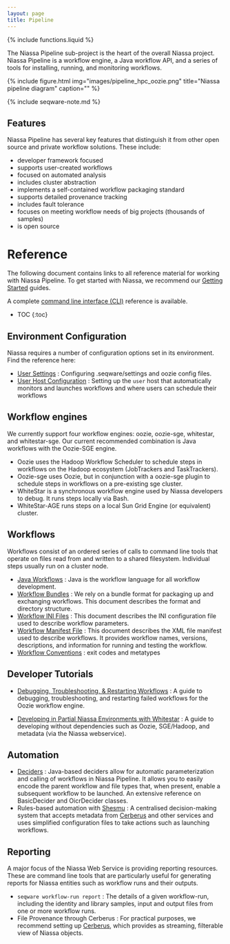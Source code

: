 ```yaml
---
layout: page
title: Pipeline
---
```

{% include functions.liquid %}

The Niassa Pipeline sub-project is the heart of the overall Niassa
project. Niassa Pipeline is a workflow engine, a Java workflow API, and a series 
of tools for installing, running, and monitoring workflows.

{% include figure.html img="images/pipeline_hpc_oozie.png" title="Niassa pipeline diagram" caption="" %}

{% include seqware-note.md %}


## Features

Niassa Pipeline has several key features that distinguish it from other open source and private workflow solutions. These include:

* developer framework focused
* supports user-created workflows
* focused on automated analysis
* includes cluster abstraction
* implements a self-contained workflow packaging standard
* supports detailed provenance tracking
* includes fault tolerance
* focuses on meeting workflow needs of big projects (thousands of samples)
* is open source

# Reference

The following document contains links to all reference material for working with Niassa Pipeline. To get started with Niassa, we recommend our [Getting Started]({{version_url}}/getting-started) guides.

A complete [command line interface (CLI)]({{version_url}}/CLI) reference is available.

* TOC
{:toc}


## Environment Configuration 

Niassa requires a number of configuration options set in its environment. Find the reference here:

* [User Settings]({{version_url}}/environment/user-configuration)
: Configuring .seqware/settings and oozie config files.
* [User Host Configuration]({{version_url}}/environment/host-user)
: Setting up the `user` host that automatically monitors and launches 
	workflows	and where users can schedule their workflows

## Workflow engines

We currently support four workflow engines: oozie, oozie-sge, whitestar, and whitestar-sge. Our current recommended combination is Java workflows with the Oozie-SGE engine.

* Oozie uses the Hadoop Workflow Scheduler to schedule steps in workflows on 
	the Hadoop ecosystem (JobTrackers and TaskTrackers). 
* Oozie-sge uses Oozie, but in conjunction with a oozie-sge plugin to schedule 
	steps in workflows on a pre-existing sge cluster. 
* WhiteStar is a synchronous workflow engine used by Niassa developers to 
	debug. It runs steps locally via Bash. 
* WhiteStar-AGE runs steps on a local Sun Grid Engine (or equivalent) cluster.     

## Workflows

Workflows consist of an ordered series of calls to command line tools that 
operate on files read from and written to a shared filesystem. Individual steps
usually run on a cluster node.

* [Java Workflows]({{version_url}}/workflows/java-workflows)
: Java is the workflow language for all workflow development.
* [Workflow Bundles]({{version_url}}/workflows/workflow_bundles)
: We rely on a bundle format for packaging up and exchanging workflows. This
	document describes the format and directory structure.
* [Workflow INI Files]({{version_url}}/workflows/ini-files)
: This document describes the INI configuration file used to describe 
	workflow parameters.
* [Workflow Manifest File]({{version_url}}/workflows/manifest)
: This document describes the XML file manifest used to describe workflows. 
	It provides workflow names, versions, descriptions, and information for running and testing the workflow.
* [Workflow Conventions]({{version_url}}/workflows/conventions) 
: exit codes and metatypes

## Developer Tutorials

* [Debugging, Troubleshooting, & Restarting Workflows]({{version_url}}/workflows/debugging-workflows)
: A guide to debugging, troubleshooting, and restarting failed workflows for the Oozie workflow engine.

* [Developing in Partial Niassa Environments with Whitestar]({{version_url}}/workflows/partial-environments)
: A guide to developing without dependencies such as Oozie, SGE/Hadoop, and metadata (via the Niassa webservice).  

## Automation

* [Deciders]({{version_url}}/deciders)
: Java-based deciders allow for automatic parameterization and calling of workflows in Niassa Pipeline. It allows you to easily encode the parent workflow and file types that, when present, enable a subsequent workflow to be launched. An extensive reference on BasicDecider and OicrDecider classes.
* Rules-based automation with [Shesmu](https://github.com/oicr-gsi/shesmu)
: A centralised decision-making system that accepts metadata from [Cerberus](https://github.com/oicr-gsi/cerberus) and other services and uses simplified configuration files to take actions such as launching workflows. 

## Reporting

A major focus of the Niassa Web Service is providing reporting resources. These are command line tools that are particularly useful for generating reports for Niassa entities such as workflow runs and their outputs.

* `seqware workflow-run report`
: The details of a given workflow-run, including the identity and library samples, input and output files from one or more workflow runs.
* File Provenance through Cerberus
: For practical purposes, we recommend setting up [Cerberus](https://github.com/oicr-gsi/cerberus), which provides as streaming, filterable view of Niassa objects.
